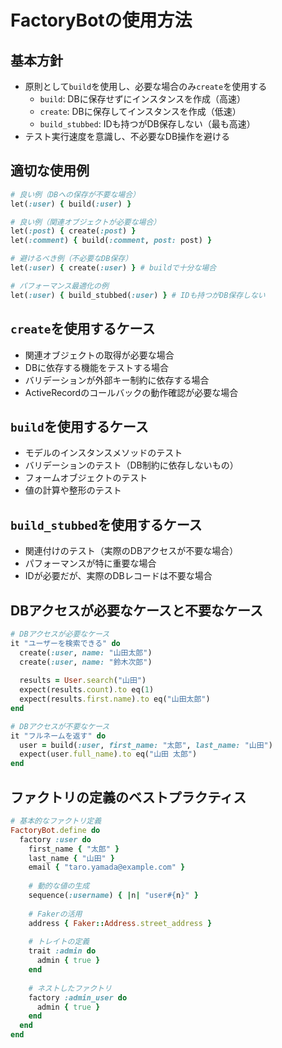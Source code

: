 # FactoryBotの使用方法

## 基本方針
- 原則として`build`を使用し、必要な場合のみ`create`を使用する
  - `build`: DBに保存せずにインスタンスを作成（高速）
  - `create`: DBに保存してインスタンスを作成（低速）
  - `build_stubbed`: IDも持つがDB保存しない（最も高速）
- テスト実行速度を意識し、不必要なDB操作を避ける

## 適切な使用例

```ruby
# 良い例（DBへの保存が不要な場合）
let(:user) { build(:user) }

# 良い例（関連オブジェクトが必要な場合）
let(:post) { create(:post) }
let(:comment) { build(:comment, post: post) }

# 避けるべき例（不必要なDB保存）
let(:user) { create(:user) } # buildで十分な場合

# パフォーマンス最適化の例
let(:user) { build_stubbed(:user) } # IDも持つがDB保存しない
```

## `create`を使用するケース
- 関連オブジェクトの取得が必要な場合
- DBに依存する機能をテストする場合
- バリデーションが外部キー制約に依存する場合
- ActiveRecordのコールバックの動作確認が必要な場合

## `build`を使用するケース
- モデルのインスタンスメソッドのテスト
- バリデーションのテスト（DB制約に依存しないもの）
- フォームオブジェクトのテスト
- 値の計算や整形のテスト

## `build_stubbed`を使用するケース
- 関連付けのテスト（実際のDBアクセスが不要な場合）
- パフォーマンスが特に重要な場合
- IDが必要だが、実際のDBレコードは不要な場合

## DBアクセスが必要なケースと不要なケース

```ruby
# DBアクセスが必要なケース
it "ユーザーを検索できる" do
  create(:user, name: "山田太郎")
  create(:user, name: "鈴木次郎")
  
  results = User.search("山田")
  expect(results.count).to eq(1)
  expect(results.first.name).to eq("山田太郎")
end

# DBアクセスが不要なケース
it "フルネームを返す" do
  user = build(:user, first_name: "太郎", last_name: "山田")
  expect(user.full_name).to eq("山田 太郎")
end
```

## ファクトリの定義のベストプラクティス

```ruby
# 基本的なファクトリ定義
FactoryBot.define do
  factory :user do
    first_name { "太郎" }
    last_name { "山田" }
    email { "taro.yamada@example.com" }
    
    # 動的な値の生成
    sequence(:username) { |n| "user#{n}" }
    
    # Fakerの活用
    address { Faker::Address.street_address }
    
    # トレイトの定義
    trait :admin do
      admin { true }
    end
    
    # ネストしたファクトリ
    factory :admin_user do
      admin { true }
    end
  end
end
``` 